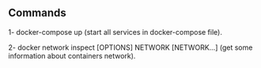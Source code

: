 ## Commands ##

1- docker-compose up (start all services in docker-compose file).

2- docker network inspect [OPTIONS] NETWORK [NETWORK...] (get some information about containers network).